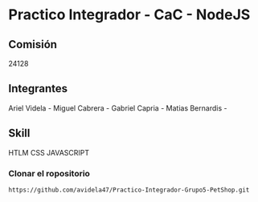 # Practico Integrador - CaC - NodeJS

## Comisión
 24128

## Integrantes
Ariel Videla -
Miguel Cabrera -
Gabriel Capria -
Matias Bernardis -

## Skill
HTLM
CSS
JAVASCRIPT

### Clonar el ropositorio
```sh
https://github.com/avidela47/Practico-Integrador-Grupo5-PetShop.git
```
